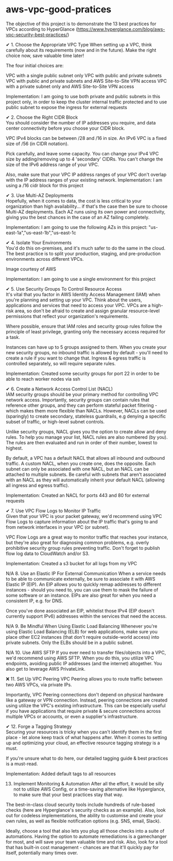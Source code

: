 # aws-vpc-good-pratices
The objective of this project is to demonstrate the 13 best practices for VPCs according to HyperGlance (https://www.hyperglance.com/blog/aws-vpc-security-best-practices/) 

✔  1. Choose the Appropriate VPC Type 
When setting up a VPC, think carefully about its requirements (now and in the future). Make the right choice now, save valuable time later!

The four initial choices are:

VPC with a single public subnet only
VPC with public and private subnets
VPC with public and private subnets and AWS Site-to-Site VPN access
VPC with a private subnet only and AWS Site-to-Site VPN access

Implementation:
I am going to use both private and public subnets in this project only, in order to keep the cluster internal traffic protected and to use public subnet to expose the ingress for external requests

✔ 2. Choose the Right CIDR Block  
You should consider the number of IP addresses you require, and data center connectivity before you choose your CIDR block.

VPC IPv4 blocks can be between /28 and /16 in size. An IPv6 VPC is a fixed size of /56 (in CIDR notation).

Pick carefully, and leave some capacity. You can change your IPv4 VPC size by adding/removing up to 4 'secondary' CIDRs. You can't change the size of the IPv6 address range of your VPC.

Also, make sure that your VPC IP address ranges of your VPC don't overlap with the IP address ranges of your existing network.
Implementation:
I am using a /16 cidr block for this project 


✔ 3. Use Multi-AZ Deployments  
Hopefully, when it comes to data, the cost is less critical to your organization than high availability... if that's the case then be sure to choose Multi-AZ deployments. Each AZ runs using its own power and connectivity, giving you the best chances in the case of an AZ failing completely.

Implementation:
I am going to use the following AZs in this project: "us-east-1a","us-east-1b","us-east-1c

✔ 4. Isolate Your Environments  
You'd do this on-premises, and it's much safer to do the same in the cloud. The best practice is to split your production, staging, and pre-production environments across different VPCs.

Image courtesy of AWS

Implementation:
I am going to use a single environment for this project

✔ 5. Use Security Groups To Control Resource Access   
It's vital that you factor in AWS Identity Access Management (IAM) when you're planning and setting up your VPC. Think about the users, applications and services that need to access your VPC. VPCs are a high-risk area, so don't be afraid to create and assign granular resource-level permissions that reflect your organization's requirements.

Where possible, ensure that IAM roles and security group rules follow the principle of least privilege, granting only the necessary access required for a task.

Instances can have up to 5 groups assigned to them. When you create your new security groups, no inbound traffic is allowed by default - you'll need to create a rule if you want to change that. Ingress & egress traffic is controlled separately, so will require separate rules.

Implementation:
Created some security groups for port 22 in order to be able to reach worker nodes via ssh 

✔ 6. Create a Network Access Control List (NACL)   
IAM security groups should be your primary method for controlling VPC network access. Importantly, security groups can contain rules that reference other groups, and they can perform stateful packet filtering - which makes them more flexible than NACLs. However, NACLs can be used (sparingly) to create secondary, stateless guardrails, e.g denying a specific subset of traffic, or high-level subnet controls.

Unlike security groups, NACL gives you the option to create allow and deny rules. To help you manage your list, NACL rules are also numbered (by you). The rules are then evaluated and run in order of their number, lowest to highest.

By default, a VPC has a default NACL that allows all inbound and outbound traffic. A custom NACL, when you create one, does the opposite. Each subnet can only be associated with one NACL, but an NACL can be attached to multiple subnets. Be careful with subnets that aren't associated with an NACL as they will automatically inherit your default NACL (allowing all ingress and egress traffic).

Implementation:
Created an NACL for ports 443 and 80 for external requests

✔ 7. Use VPC Flow Logs to Monitor IP Traffic  
Given that your VPC is your packet gateway, we'd recommend using VPC Flow Logs to capture information about the IP traffic that's going to and from network interfaces in your VPC (or subnet).

VPC Flow Logs are a great way to monitor traffic that reaches your instance, but they're also great for diagnosing common problems, e.g. overly prohibitive security group rules preventing traffic. Don't forget to publish flow log data to CloudWatch and/or S3.

Implementation:
Created a s3 bucket for all logs from my VPC

N/A 8. Use an Elastic IP For External Communication
When a service needs to be able to communicate externally, be sure to associate it with AWS Elastic IP (EIP). An EIP allows you to quickly remap addresses to different instances - should you need to, you can use them to mask the failure of some software or an instance. EIPs are also great for when you need a consistent IP, e.g. for DNS.

Once you've done associated an EIP, whitelist those IPv4 (EIP doesn't currently support IPv6) addresses within the services that need the access.

N/A 9. Be Mindful When Using Elastic Load Balancing
Whenever you're using Elastic Load Balancing (ELB) for web applications, make sure you place other EC2 instances (that don't require outside-world access) into private subnets. Only the ELBs should be in a public subnet.

N/A 10. Use AWS SFTP
If you ever need to transfer files/objects into a VPC, we'd recommend using AWS SFTP. When you do this, you utilize VPC endpoints, avoiding public IP addresses (and the internet) altogether. You also get to leverage AWS PrivateLink.

❌ 11. Set Up VPC Peering
VPC Peering allows you to route traffic between two AWS VPCs, via private IPs.

Importantly, VPC Peering connections don't depend on physical hardware like a gateway or VPN connection. Instead, peering connections are created using utilize the VPC's existing infrastructure. This can be especially useful if you have applications that require private & secure connections across multiple VPCs or accounts, or even a supplier's infrastructure.

✔ 12. Forge a Tagging Strategy  
Securing your resources is tricky when you can't identify them in the first place - let alone keep track of what happens after. When it comes to setting up and optimizing your cloud, an effective resource tagging strategy is a must.

If you're unsure what to do here, our detailed tagging guide & best practices is a must-read.

Implementation:
Added default tags to all resources

13. Implement Monitoring & Automation
After all the effort, it would be silly not to utilize AWS Config, or a time-saving alternative like Hyperglance, to make sure that your best practices stay that way.

The best-in-class cloud security tools include hundreds of rule-based checks (here are Hyperglance's security checks as an example). Also, look out for codeless implementations, the ability to customise and create your own rules, as well as flexible notification options (e.g. SNS, email, Slack).

Ideally, choose a tool that also lets you plug all those checks into a suite of automations. Having the option to automate remediations is a gamechanger for most, and will save your team valuable time and risk. Also, look for a tool that has built-in cost management - chances are that it'll quickly pay for itself, potentially many times over.

